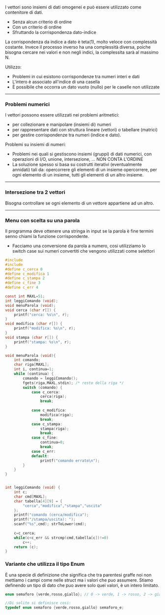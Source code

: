 I vettori sono insiemi di dati omogenei e può essere utilizzato come contenitore di dati.
- Senza alcun criterio di ordine
- Con un criterio di ordine
- Sfruttando la corrispondenza dato-indice

La corrispondenza da indice a dato è teta(1), molto veloce con complessità costante.
Invece il processo inverso ha una complessità diversa, poiche bisogna cercare nei valori e non negli indici, la complessita sarà al massimo N.

Utilizzo:
- Problemi in cui esistono corrispondenze tra numeri interi e dati
- L'intero è associato all'indice di una casella
-  È possibile che occorra un dato vuoto (nullo) per le caselle non utilizzate
---
### Problemi numerici

I vettori possono essere utilizzati nei problemi aritmetici: 
- per collezionare e manipolare (insiemi di) numeri 
- per rappresentare dati con struttura lineare (vettori) o tabellare (matrici) 
- per gestire corrispondenze tra numeri (indice e dato).

Problemi su insiemi di numeri:
- Problemi nei quali si gestiscono insiemi (gruppi) di dati numerici, con operazioni di I/O, unione, intersezione, … NON CONTA L'ORDINE 
- La soluzione spesso si basa su costrutti iterativi (eventualmente annidati) tali da: opercorrere gli elementi di un insieme opercorrere, per ogni elemento di un insieme, tutti gli elementi di un altro insieme.
---
### Intersezione tra 2 vettori

Bisogna controllare se ogni elemento di un vettore appartiene ad un altro.

---

### Menu con scelta su una parola

Il programma deve ottenere una stringa in input se la parola è fine termini senno chiami la funzione corrispondente.

- Facciamo una conversione da parola a numero, cosi utilizziamo lo switch case sui numeri convertiti che vengono utilizzati come selettori

```C
#include 
#include 
#define c_cerca 0 
#define c_modifica 1 
#define c_stampa 2 
#define c_fine 3 
#define c_err 4 

const int MAXL=51; 
int leggiComando (void); 
void menuParola (void); 
void cerca (char r[]) { 
	printf("cerca: %s\n", r); 
} 
void modifica (char r[]) { 
	printf("modifica: %s\n", r);
} 
void stampa (char r[]) { 
	printf("stampa: %s\n", r); 
}

void menuParola (void){ 
	int comando; 
	char riga[MAXL]; 
	int i, continua=1; 
	while (continua) { 
		comando = leggiComando(); 
		fgets(riga,MAXL,stdin); /* resto della riga */ 
		switch (comando) { 
			case c_cerca:
				cerca(riga); 
				break; 
			
			case c_modifica: 
				modifica(riga); 
				break; 
			case c_stampa: 
				stampa(riga); 
				break; 
			case c_fine: 
				continua=0;
				break; 
			case c_err: 
			default: 
				printf("comando errato\n"); 
		} 
	} 
}


int leggiComando (void) { 
	int c; 
	char cmd[MAXL]; 
	char tabella[4][9] = { 
		"cerca","modifica","stampa","uscita" 
	}; 
	printf("comando (cerca/modifica"); 
	printf("/stampa/uscita): "); 
	scanf("%s",cmd); strToLower(cmd); 
	
	c=c_cerca; 
	while(c<c_err && strcmp(cmd,tabella[c])!=0) 
		c++; 
	return (c); 
}
```

### Variante che utilizza il tipo Enum

È una specie di definizione che significa che tra parentesi graffe noi non mettiamo i campi come nelle struct ma i valori che puo assumere.
Stiamo definendo un tipo di dato che puo avere solo quei valori, è un intero limitato.

```c
enum semaforo {verde,rosso,giallo}; // 0 -> verde, 1 -> rosso, 2 -> giallo

//Di solito si definisce cosi:
typedef enum semaforo {verde,rosso,giallo} semaforo_e;

```